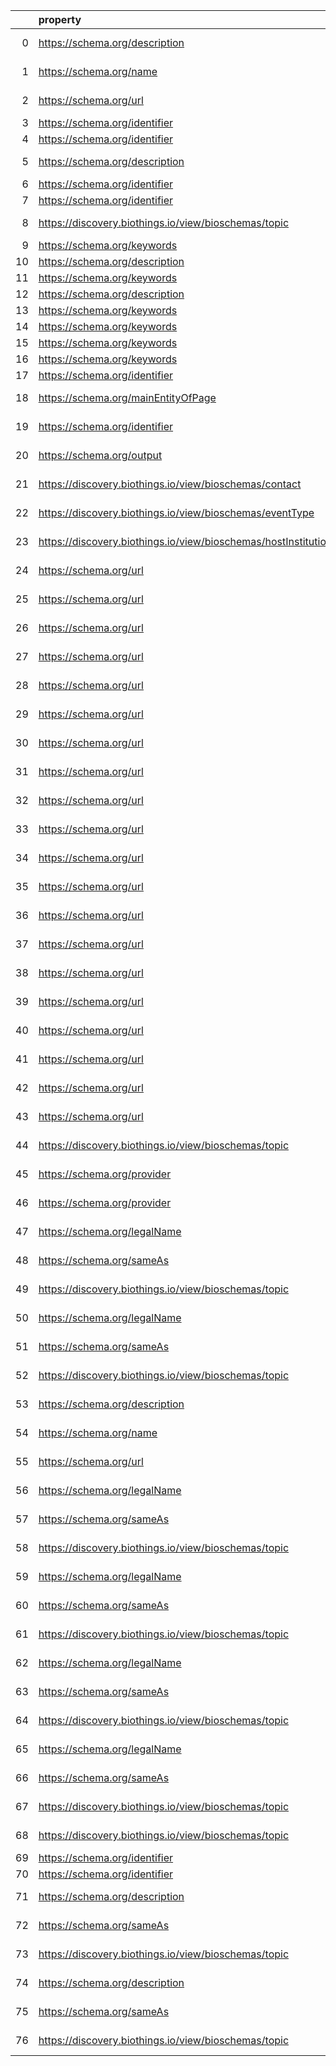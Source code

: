 |    | property                                                       | Reference profile                                                  | Evaluated entity                                                                                   |
|---:|:---------------------------------------------------------------|:-------------------------------------------------------------------|:---------------------------------------------------------------------------------------------------|
|  0 | https://schema.org/description                                 | https://bioschemas.org/profiles/ComputationalTool/1.0-RELEASE      | https://bio.tools/blast                                                                            |
|  1 | https://schema.org/name                                        | https://bioschemas.org/profiles/ComputationalTool/1.0-RELEASE      | https://bio.tools/blast                                                                            |
|  2 | https://schema.org/url                                         | https://bioschemas.org/profiles/ComputationalTool/1.0-RELEASE      | https://bio.tools/blast                                                                            |
|  3 | https://schema.org/identifier                                  | https://bioschemas.org/profiles/Dataset/1.0-RELEASE                | https://www.genenames.org/data/gene-symbol-report/#data-set                                        |
|  4 | https://schema.org/identifier                                  | https://bioschemas.org/profiles/Dataset/1.0-RELEASE                | https://www.genenames.org/data/genegroup/#data-set                                                 |
|  5 | https://schema.org/description                                 | https://bioschemas.org/profiles/DataCatalog/0.3-RELEASE-2019_07_01 | http://www.ensembl.org/#project                                                                    |
|  6 | https://schema.org/identifier                                  | https://bioschemas.org/profiles/Dataset/1.0-RELEASE                | https://www.genenames.org/data/gene-symbol-report/#data-set                                        |
|  7 | https://schema.org/identifier                                  | https://bioschemas.org/profiles/Dataset/1.0-RELEASE                | https://www.genenames.org/data/genegroup/#data-set                                                 |
|  8 | https://discovery.biothings.io/view/bioschemas/topic           | https://bioschemas.org/profiles/Organization/0.2-DRAFT-2019_07_19  | https://biocomputingup.it/#Organization                                                            |
|  9 | https://schema.org/keywords                                    | https://bioschemas.org/profiles/Dataset/1.0-RELEASE                | https://doi.org/10.5281/zenodo.5744082                                                             |
| 10 | https://schema.org/description                                 | https://bioschemas.org/profiles/Dataset/1.0-RELEASE                | https://doi.org/10.5281/zenodo.6473305                                                             |
| 11 | https://schema.org/keywords                                    | https://bioschemas.org/profiles/Dataset/1.0-RELEASE                | https://doi.org/10.5281/zenodo.5744003                                                             |
| 12 | https://schema.org/description                                 | https://bioschemas.org/profiles/Dataset/1.0-RELEASE                | https://doi.org/10.5281/zenodo.7335039                                                             |
| 13 | https://schema.org/keywords                                    | https://bioschemas.org/profiles/Dataset/1.0-RELEASE                | https://doi.org/10.5281/zenodo.4609840                                                             |
| 14 | https://schema.org/keywords                                    | https://bioschemas.org/profiles/Dataset/1.0-RELEASE                | https://doi.org/10.5281/zenodo.4986068                                                             |
| 15 | https://schema.org/keywords                                    | https://bioschemas.org/profiles/Dataset/1.0-RELEASE                | https://doi.org/10.5281/zenodo.5744302                                                             |
| 16 | https://schema.org/keywords                                    | https://bioschemas.org/profiles/Dataset/1.0-RELEASE                | https://doi.org/10.5281/zenodo.7674574                                                             |
| 17 | https://schema.org/identifier                                  | https://bioschemas.org/profiles/Dataset/1.0-RELEASE                | https://www.bgee.org/                                                                              |
| 18 | https://schema.org/mainEntityOfPage                            | https://bioschemas.org/profiles/Person/0.2-DRAFT-2019_07_19        | https://workflowhub.eu/people/9                                                                    |
| 19 | https://schema.org/identifier                                  | https://bioschemas.org/profiles/Dataset/1.0-RELEASE                | https://www.bgee.org/?page=species&amp;species_id=9606#expr-calls                                  |
| 20 | https://schema.org/output                                      | https://bioschemas.org/profiles/ComputationalWorkflow/1.0-RELEASE  | https://workflowhub.eu/workflows/18?version=1                                                      |
| 21 | https://discovery.biothings.io/view/bioschemas/contact         | https://bioschemas.org/profiles/Event/0.2-DRAFT-2019_06_14         | https://tess.elixir-europe.org/events/1st-international-conference-on-fair-digital-objects-fdo2022 |
| 22 | https://discovery.biothings.io/view/bioschemas/eventType       | https://bioschemas.org/profiles/Event/0.2-DRAFT-2019_06_14         | https://tess.elixir-europe.org/events/1st-international-conference-on-fair-digital-objects-fdo2022 |
| 23 | https://discovery.biothings.io/view/bioschemas/hostInstitution | https://bioschemas.org/profiles/Event/0.2-DRAFT-2019_06_14         | https://tess.elixir-europe.org/events/1st-international-conference-on-fair-digital-objects-fdo2022 |
| 24 | https://schema.org/url                                         | https://bioschemas.org/profiles/ChemicalSubstance/0.4-RELEASE      | https://nanocommons.github.io/identifiers/registry#ERM00000064                                     |
| 25 | https://schema.org/url                                         | https://bioschemas.org/profiles/ChemicalSubstance/0.4-RELEASE      | https://nanocommons.github.io/identifiers/registry#ERM00000066                                     |
| 26 | https://schema.org/url                                         | https://bioschemas.org/profiles/ChemicalSubstance/0.4-RELEASE      | https://nanocommons.github.io/identifiers/registry#ERM00000090                                     |
| 27 | https://schema.org/url                                         | https://bioschemas.org/profiles/ChemicalSubstance/0.4-RELEASE      | https://nanocommons.github.io/identifiers/registry#ERM00000089                                     |
| 28 | https://schema.org/url                                         | https://bioschemas.org/profiles/ChemicalSubstance/0.4-RELEASE      | https://nanocommons.github.io/identifiers/registry#ERM00000325                                     |
| 29 | https://schema.org/url                                         | https://bioschemas.org/profiles/ChemicalSubstance/0.4-RELEASE      | https://nanocommons.github.io/identifiers/registry#ERM00000067                                     |
| 30 | https://schema.org/url                                         | https://bioschemas.org/profiles/ChemicalSubstance/0.4-RELEASE      | https://nanocommons.github.io/identifiers/registry#ERM00000085                                     |
| 31 | https://schema.org/url                                         | https://bioschemas.org/profiles/ChemicalSubstance/0.4-RELEASE      | https://nanocommons.github.io/identifiers/registry#ERM000000837                                    |
| 32 | https://schema.org/url                                         | https://bioschemas.org/profiles/ChemicalSubstance/0.4-RELEASE      | https://nanocommons.github.io/identifiers/registry#ERM00000065                                     |
| 33 | https://schema.org/url                                         | https://bioschemas.org/profiles/ChemicalSubstance/0.4-RELEASE      | https://nanocommons.github.io/identifiers/registry#ERM00000084                                     |
| 34 | https://schema.org/url                                         | https://bioschemas.org/profiles/ChemicalSubstance/0.4-RELEASE      | https://nanocommons.github.io/identifiers/registry#ERM00000583                                     |
| 35 | https://schema.org/url                                         | https://bioschemas.org/profiles/ChemicalSubstance/0.4-RELEASE      | https://nanocommons.github.io/identifiers/registry#ERM00000062                                     |
| 36 | https://schema.org/url                                         | https://bioschemas.org/profiles/ChemicalSubstance/0.4-RELEASE      | https://nanocommons.github.io/identifiers/registry#ERM00000086                                     |
| 37 | https://schema.org/url                                         | https://bioschemas.org/profiles/ChemicalSubstance/0.4-RELEASE      | https://nanocommons.github.io/identifiers/registry#ERM00000584                                     |
| 38 | https://schema.org/url                                         | https://bioschemas.org/profiles/ChemicalSubstance/0.4-RELEASE      | https://nanocommons.github.io/identifiers/registry#ERM00000083                                     |
| 39 | https://schema.org/url                                         | https://bioschemas.org/profiles/ChemicalSubstance/0.4-RELEASE      | https://nanocommons.github.io/identifiers/registry#ERM00000063                                     |
| 40 | https://schema.org/url                                         | https://bioschemas.org/profiles/ChemicalSubstance/0.4-RELEASE      | https://nanocommons.github.io/identifiers/registry#ERM00000061                                     |
| 41 | https://schema.org/url                                         | https://bioschemas.org/profiles/ChemicalSubstance/0.4-RELEASE      | https://nanocommons.github.io/identifiers/registry#ERM00000088                                     |
| 42 | https://schema.org/url                                         | https://bioschemas.org/profiles/ChemicalSubstance/0.4-RELEASE      | https://nanocommons.github.io/identifiers/registry#ERM00000060                                     |
| 43 | https://schema.org/url                                         | https://bioschemas.org/profiles/ChemicalSubstance/0.4-RELEASE      | https://nanocommons.github.io/identifiers/registry#ERM00000582                                     |
| 44 | https://discovery.biothings.io/view/bioschemas/topic           | https://bioschemas.org/profiles/Organization/0.2-DRAFT-2019_07_19  | https://biocomputingup.it/#Organization                                                            |
| 45 | https://schema.org/provider                                    | https://bioschemas.org/profiles/DataCatalog/0.3-RELEASE-2019_07_01 | Nd0874f9dff4b472e86f00dfa3a28cdcf                                                                  |
| 46 | https://schema.org/provider                                    | https://bioschemas.org/profiles/DataCatalog/0.3-RELEASE-2019_07_01 | N9354defcd8644914876c6a782a1c23c9                                                                  |
| 47 | https://schema.org/legalName                                   | https://bioschemas.org/profiles/Organization/0.2-DRAFT-2019_07_19  | N120597ef8f214ced80a8176700f474ef                                                                  |
| 48 | https://schema.org/sameAs                                      | https://bioschemas.org/profiles/Organization/0.2-DRAFT-2019_07_19  | N120597ef8f214ced80a8176700f474ef                                                                  |
| 49 | https://discovery.biothings.io/view/bioschemas/topic           | https://bioschemas.org/profiles/Organization/0.2-DRAFT-2019_07_19  | N120597ef8f214ced80a8176700f474ef                                                                  |
| 50 | https://schema.org/legalName                                   | https://bioschemas.org/profiles/Organization/0.2-DRAFT-2019_07_19  | Nb763aa8e85f64136b7286295b0a3be78                                                                  |
| 51 | https://schema.org/sameAs                                      | https://bioschemas.org/profiles/Organization/0.2-DRAFT-2019_07_19  | Nb763aa8e85f64136b7286295b0a3be78                                                                  |
| 52 | https://discovery.biothings.io/view/bioschemas/topic           | https://bioschemas.org/profiles/Organization/0.2-DRAFT-2019_07_19  | Nb763aa8e85f64136b7286295b0a3be78                                                                  |
| 53 | https://schema.org/description                                 | https://bioschemas.org/profiles/ComputationalTool/1.0-RELEASE      | https://bio.tools/covidmine                                                                        |
| 54 | https://schema.org/name                                        | https://bioschemas.org/profiles/ComputationalTool/1.0-RELEASE      | https://bio.tools/covidmine                                                                        |
| 55 | https://schema.org/url                                         | https://bioschemas.org/profiles/ComputationalTool/1.0-RELEASE      | https://bio.tools/covidmine                                                                        |
| 56 | https://schema.org/legalName                                   | https://bioschemas.org/profiles/Organization/0.2-DRAFT-2019_07_19  | N2605a67feaff4385ab58e6537df073bd                                                                  |
| 57 | https://schema.org/sameAs                                      | https://bioschemas.org/profiles/Organization/0.2-DRAFT-2019_07_19  | N2605a67feaff4385ab58e6537df073bd                                                                  |
| 58 | https://discovery.biothings.io/view/bioschemas/topic           | https://bioschemas.org/profiles/Organization/0.2-DRAFT-2019_07_19  | N2605a67feaff4385ab58e6537df073bd                                                                  |
| 59 | https://schema.org/legalName                                   | https://bioschemas.org/profiles/Organization/0.2-DRAFT-2019_07_19  | Nd7c18e2b346a490b952a8761e7f1b54d                                                                  |
| 60 | https://schema.org/sameAs                                      | https://bioschemas.org/profiles/Organization/0.2-DRAFT-2019_07_19  | Nd7c18e2b346a490b952a8761e7f1b54d                                                                  |
| 61 | https://discovery.biothings.io/view/bioschemas/topic           | https://bioschemas.org/profiles/Organization/0.2-DRAFT-2019_07_19  | Nd7c18e2b346a490b952a8761e7f1b54d                                                                  |
| 62 | https://schema.org/legalName                                   | https://bioschemas.org/profiles/Organization/0.2-DRAFT-2019_07_19  | N6a9d68a290c44bb986b971f0fc71e019                                                                  |
| 63 | https://schema.org/sameAs                                      | https://bioschemas.org/profiles/Organization/0.2-DRAFT-2019_07_19  | N6a9d68a290c44bb986b971f0fc71e019                                                                  |
| 64 | https://discovery.biothings.io/view/bioschemas/topic           | https://bioschemas.org/profiles/Organization/0.2-DRAFT-2019_07_19  | N6a9d68a290c44bb986b971f0fc71e019                                                                  |
| 65 | https://schema.org/legalName                                   | https://bioschemas.org/profiles/Organization/0.2-DRAFT-2019_07_19  | Nf4abb8991f594f94935b8a332dc66679                                                                  |
| 66 | https://schema.org/sameAs                                      | https://bioschemas.org/profiles/Organization/0.2-DRAFT-2019_07_19  | Nf4abb8991f594f94935b8a332dc66679                                                                  |
| 67 | https://discovery.biothings.io/view/bioschemas/topic           | https://bioschemas.org/profiles/Organization/0.2-DRAFT-2019_07_19  | Nf4abb8991f594f94935b8a332dc66679                                                                  |
| 68 | https://discovery.biothings.io/view/bioschemas/topic           | https://bioschemas.org/profiles/Organization/0.2-DRAFT-2019_07_19  | https://biocomputingup.it/#Organization                                                            |
| 69 | https://schema.org/identifier                                  | https://bioschemas.org/profiles/Dataset/1.0-RELEASE                | https://www.genenames.org/data/gene-symbol-report/#data-set                                        |
| 70 | https://schema.org/identifier                                  | https://bioschemas.org/profiles/Dataset/1.0-RELEASE                | https://www.genenames.org/data/genegroup/#data-set                                                 |
| 71 | https://schema.org/description                                 | https://bioschemas.org/profiles/Organization/0.2-DRAFT-2019_07_19  | Nf9057427409b48339c34ddc1c4cdc91d                                                                  |
| 72 | https://schema.org/sameAs                                      | https://bioschemas.org/profiles/Organization/0.2-DRAFT-2019_07_19  | Nf9057427409b48339c34ddc1c4cdc91d                                                                  |
| 73 | https://discovery.biothings.io/view/bioschemas/topic           | https://bioschemas.org/profiles/Organization/0.2-DRAFT-2019_07_19  | Nf9057427409b48339c34ddc1c4cdc91d                                                                  |
| 74 | https://schema.org/description                                 | https://bioschemas.org/profiles/Organization/0.2-DRAFT-2019_07_19  | Ndeac2889674e425a885711213eb3b102                                                                  |
| 75 | https://schema.org/sameAs                                      | https://bioschemas.org/profiles/Organization/0.2-DRAFT-2019_07_19  | Ndeac2889674e425a885711213eb3b102                                                                  |
| 76 | https://discovery.biothings.io/view/bioschemas/topic           | https://bioschemas.org/profiles/Organization/0.2-DRAFT-2019_07_19  | Ndeac2889674e425a885711213eb3b102                                                                  |
